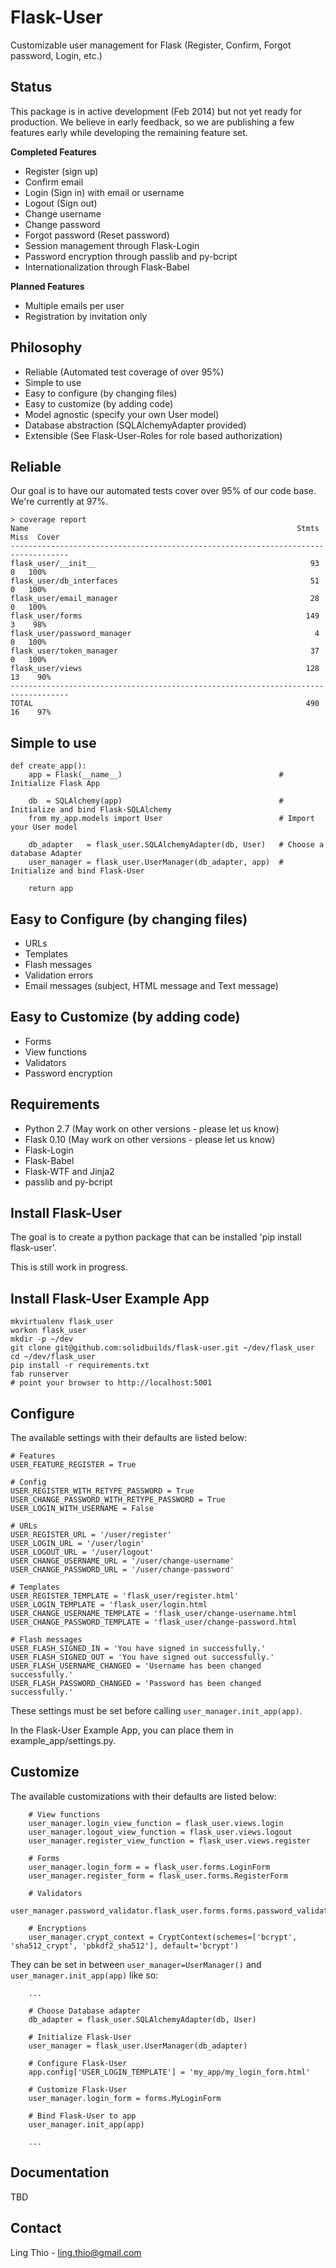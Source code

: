 Flask-User
==========

Customizable user management for Flask (Register, Confirm, Forgot password, Login, etc.)

Status
------
This package is in active development (Feb 2014) but not yet ready for production.
We believe in early feedback, so we are publishing a few features early
while developing the remaining feature set.

__Completed Features__

- Register (sign up)
- Confirm email
- Login (Sign in) with email or username
- Logout (Sign out)
- Change username
- Change password
- Forgot password (Reset password)
- Session management through Flask-Login
- Password encryption through passlib and py-bcript
- Internationalization through Flask-Babel

__Planned Features__

- Multiple emails per user
- Registration by invitation only

Philosophy
----------

- Reliable (Automated test coverage of over 95%)
- Simple to use
- Easy to configure (by changing files)
- Easy to customize (by adding code)
- Model agnostic (specify your own User model)
- Database abstraction (SQLAlchemyAdapter provided)
- Extensible (See Flask-User-Roles for role based authorization)


Reliable
--------

Our goal is to have our automated tests cover over 95% of our code base.  
We're currently at 97%.

```
> coverage report
Name                                                            Stmts   Miss  Cover
-----------------------------------------------------------------------------------
flask_user/__init__                                                93      0   100%
flask_user/db_interfaces                                           51      0   100%
flask_user/email_manager                                           28      0   100%
flask_user/forms                                                  149      3    98%
flask_user/password_manager                                         4      0   100%
flask_user/token_manager                                           37      0   100%
flask_user/views                                                  128     13    90%
-----------------------------------------------------------------------------------
TOTAL                                                             490     16    97%
```

Simple to use
-------------

```
def create_app():
    app = Flask(__name__)                                   # Initialize Flask App
    
    db  = SQLAlchemy(app)                                   # Initialize and bind Flask-SQLAlchemy
    from my_app.models import User                          # Import your User model
    
    db_adapter   = flask_user.SQLAlchemyAdapter(db, User)   # Choose a database Adapter
    user_manager = flask_user.UserManager(db_adapter, app)  # Initialize and bind Flask-User
    
    return app
```


Easy to Configure (by changing files)
-------------------------------------

- URLs
- Templates
- Flash messages
- Validation errors
- Email messages (subject, HTML message and Text message)

Easy to Customize (by adding code)
----------------------------------

- Forms
- View functions
- Validators
- Password encryption

Requirements
------------

- Python 2.7 (May work on other versions - please let us know)
- Flask 0.10 (May work on other versions - please let us know)
- Flask-Login
- Flask-Babel
- Flask-WTF and Jinja2
- passlib and py-bcript

Install Flask-User
------------------

The goal is to create a python package that can be installed 'pip install flask-user'.  

This is still work in progress.

Install Flask-User Example App
------------------------------

```
mkvirtualenv flask_user
workon flask_user
mkdir -p ~/dev
git clone git@github.com:solidbuilds/flask-user.git ~/dev/flask_user
cd ~/dev/flask_user
pip install -r requirements.txt
fab runserver
# point your browser to http://localhost:5001
```

Configure
---------

The available settings with their defaults are listed below:

```
# Features
USER_FEATURE_REGISTER = True
   
# Config
USER_REGISTER_WITH_RETYPE_PASSWORD = True
USER_CHANGE_PASSWORD_WITH_RETYPE_PASSWORD = True
USER_LOGIN_WITH_USERNAME = False

# URLs
USER_REGISTER_URL = '/user/register'
USER_LOGIN_URL = '/user/login'
USER_LOGOUT_URL = '/user/logout'
USER_CHANGE_USERNAME_URL = '/user/change-username'
USER_CHANGE_PASSWORD_URL = '/user/change-password'
    
# Templates
USER_REGISTER_TEMPLATE = 'flask_user/register.html'
USER_LOGIN_TEMPLATE = 'flask_user/login.html
USER_CHANGE_USERNAME_TEMPLATE = 'flask_user/change-username.html
USER_CHANGE_PASSWORD_TEMPLATE = 'flask_user/change-password.html
    
# Flash messages
USER_FLASH_SIGNED_IN = 'You have signed in successfully.'
USER_FLASH_SIGNED_OUT = 'You have signed out successfully.'
USER_FLASH_USERNAME_CHANGED = 'Username has been changed successfully.'
USER_FLASH_PASSWORD_CHANGED = 'Password has been changed successfully.'
```

These settings must be set before calling `user_manager.init_app(app)`.

In the Flask-User Example App, you can place them in example_app/settings.py.


Customize
---------

The available customizations with their defaults are listed below:

```
    # View functions
    user_manager.login_view_function = flask_user.views.login
    user_manager.logout_view_function = flask_user.views.logout
    user_manager.register_view_function = flask_user.views.register

    # Forms
    user_manager.login_form = = flask_user.forms.LoginForm
    user_manager.register_form = flask_user.forms.RegisterForm
    
    # Validators
    user_manager.password_validator.flask_user.forms.forms.password_validator

    # Encryptions
    user_manager.crypt_context = CryptContext(schemes=['bcrypt', 'sha512_crypt', 'pbkdf2_sha512'], default='bcrypt')
```

They can be set in between `user_manager=UserManager()` and `user_manager.init_app(app)` like so:

```
    ...

    # Choose Database adapter
    db_adapter = flask_user.SQLAlchemyAdapter(db, User)
    
    # Initialize Flask-User
    user_manager = flask_user.UserManager(db_adapter)

    # Configure Flask-User
    app.config['USER_LOGIN_TEMPLATE'] = 'my_app/my_login_form.html'

    # Customize Flask-User
    user_manager.login_form = forms.MyLoginForm

    # Bind Flask-User to app
    user_manager.init_app(app)
    
    ...
```

Documentation
-------------

TBD
    
Contact
-------
Ling Thio - ling.thio@gmail.com
